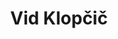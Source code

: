 ---
SICRIS: null
draft: false
fixName: vid_klopčič
lab: Laboratorij za računalniško grafiko in multimedije
labPos: Član laboratorija
location: null
mailInfo: vid.klopcic@fri.uni-lj.si
officeHours: null
profName: Vid Klopčič
profTitle: Zunanji sodelavec
telephoneInfo: null
title: Vid Klopčič
---